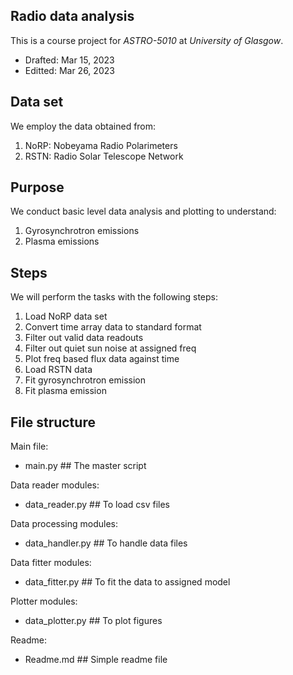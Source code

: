 ## Radio data analysis
This is a course project for *ASTRO-5010* at *University of Glasgow*.
- Drafted: Mar 15, 2023
- Editted: Mar 26, 2023

## Data set
We employ the data obtained from:
1. NoRP: Nobeyama Radio Polarimeters
2. RSTN: Radio Solar Telescope Network

## Purpose
We conduct basic level data analysis and plotting to understand:
1. Gyrosynchrotron emissions
2. Plasma emissions

## Steps
We will perform the tasks with the following steps:
1. Load NoRP data set
2. Convert time array data to standard format
3. Filter out valid data readouts
4. Filter out quiet sun noise at assigned freq
5. Plot freq based flux data against time
6. Load RSTN data
7. Fit gyrosynchrotron emission
8. Fit plasma emission

## File structure
Main file:
- main.py               ## The master script

Data reader modules:
- data_reader.py        ## To load csv files

Data processing modules:
- data_handler.py       ## To handle data files

Data fitter modules:
- data_fitter.py        ## To fit the data to assigned model

Plotter modules:
- data_plotter.py       ## To plot figures

Readme:
- Readme.md             ## Simple readme file
